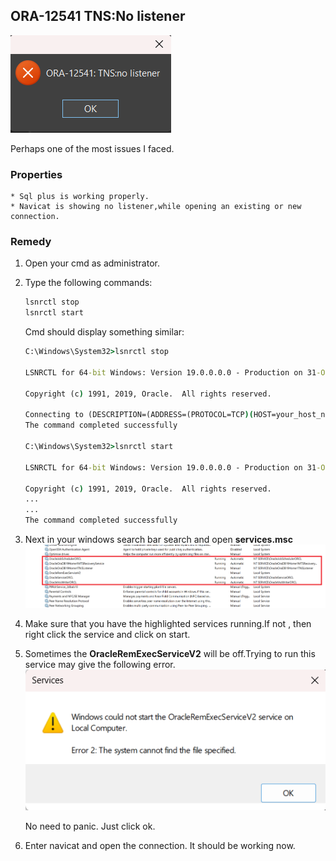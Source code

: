 

## ORA-12541 TNS:No listener
![issue](/Issues/12541_TNS_No_listener.png)

Perhaps one of the most issues I faced.

### Properties
    * Sql plus is working properly.
    * Navicat is showing no listener,while opening an existing or new connection.


### Remedy
1. Open your cmd as administrator.
2. Type the following commands: 
    ```cmd 
    lsnrctl stop
    lsnrctl start
    ```
    Cmd should display something similar:
    ```cmd 
    C:\Windows\System32>lsnrctl stop

    LSNRCTL for 64-bit Windows: Version 19.0.0.0.0 - Production on 31-OCT-2023 11:35:00

    Copyright (c) 1991, 2019, Oracle.  All rights reserved.

    Connecting to (DESCRIPTION=(ADDRESS=(PROTOCOL=TCP)(HOST=your_host_name)(PORT=1521)))
    The command completed successfully

    C:\Windows\System32>lsnrctl start

    LSNRCTL for 64-bit Windows: Version 19.0.0.0.0 - Production on 31-OCT-2023 14:24:23

    Copyright (c) 1991, 2019, Oracle.  All rights reserved.
    ...
    ...
    The command completed successfully
    ```
3. Next in your windows search bar search and open __services.msc__
![services.msc](/Issues/services_msc.png)

4. Make sure that you have the highlighted services running.If not , then right click the service and click on start.

5. Sometimes the __OracleRemExecServiceV2__ will be off.Trying to run this service may give the following error.
![vss](/Issues/vssexec.png)

    No need to panic. Just click ok.

6. Enter navicat and open the connection. It should be working now.
